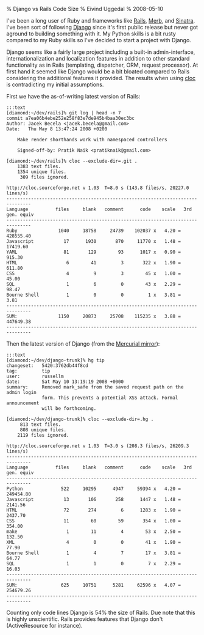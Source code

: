 % Django vs Rails Code Size
% Eivind Uggedal
% 2008-05-10

I've been a long user of Ruby and frameworks like [Rails][ra], [Merb][me],
and [Sinatra][si]. I've been sort of following [Django][dj] since it's
first public release but never got aground to building something with it. My
Python skills is a bit rusty compared to my Ruby skills so I've decided to
start a project with Django.

Django seems like a fairly large project including a built-in admin-interface,
internationalization and localization features in addition to other
standard functionality as in Rails (templating, dispatcher, ORM, request
processor). At first hand it seemed like Django would be a bit bloated
compared to Rails considering the additional features it provided. The results
when using [cloc][cl] is contradicting my initial assumptions.

First we have the as-of-writing latest version of Rails:

    :::text
    [diamond:~/dev/rails]% git log | head -n 7
    commit a7ea06b4ebe252e258f83e7de945b4baa30ec3bc
    Author: Jacek Becela <jacek.becela@gmail.com>
    Date:   Thu May 8 13:47:24 2008 +0200

        Make render shorthands work with namespaced controllers
            
        Signed-off-by: Pratik Naik <pratiknaik@gmail.com>

    [diamond:~/dev/rails]% cloc --exclude-dir=.git .
        1383 text files.
        1354 unique files.                                          
         309 files ignored.

    http://cloc.sourceforge.net v 1.03  T=8.0 s (143.8 files/s, 20227.0 lines/s)
    -------------------------------------------------------------------------------
    Language          files     blank   comment      code    scale   3rd gen. equiv
    -------------------------------------------------------------------------------
    Ruby               1040     18758     24739    102037 x   4.20 =      428555.40
    Javascript           17      1930       870     11770 x   1.48 =       17419.60
    YAML                 81       129        93      1017 x   0.90 =         915.30
    HTML                  6        41         3       322 x   1.90 =         611.80
    CSS                   4         9         3        45 x   1.00 =          45.00
    SQL                   1         6         0        43 x   2.29 =          98.47
    Bourne Shell          1         0         0         1 x   3.81 =           3.81
    -------------------------------------------------------------------------------
    SUM:               1150     20873     25708    115235 x   3.88 =      447649.38
    -------------------------------------------------------------------------------

Then the latest version of Django (from the [Mercurial mirror][mm]):

    :::text
    [diamond:~/dev/django-trunk]% hg tip
    changeset:   5420:3762db44f8cd
    tag:         tip
    user:        russellm
    date:        Sat May 10 13:19:19 2008 +0000
    summary:     Removed mark_safe from the saved request path on the admin login
                 form. This prevents a potential XSS attack. Formal announcement
                 will be forthcoming.

    [diamond:~/dev/django-trunk]% cloc --exclude-dir=.hg .
         813 text files.          
         808 unique files.                                          
        2119 files ignored.

    http://cloc.sourceforge.net v 1.03  T=3.0 s (208.3 files/s, 26209.3 lines/s)
    -------------------------------------------------------------------------------
    Language          files     blank   comment      code    scale   3rd gen. equiv
    -------------------------------------------------------------------------------
    Python              522     10295      4947     59394 x   4.20 =      249454.80
    Javascript           13       106       258      1447 x   1.48 =        2141.56
    HTML                 72       274         6      1283 x   1.90 =        2437.70
    CSS                  11        60        59       354 x   1.00 =         354.00
    make                  1        11         4        53 x   2.50 =         132.50
    XML                   4         0         0        41 x   1.90 =          77.90
    Bourne Shell          1         4         7        17 x   3.81 =          64.77
    SQL                   1         1         0         7 x   2.29 =          16.03
    -------------------------------------------------------------------------------
    SUM:                625     10751      5281     62596 x   4.07 =      254679.26
    -------------------------------------------------------------------------------

Counting only code lines Django is 54% the size of Rails. Due note that this
is highly unscientific. Rails provides features that Django don't
(ActiveResource for instance).

[ra]: http://rails.org
[me]: http://merbivore.com
[si]: http://sinatrarb.com
[dj]: http://djangoproject.com
[cl]: http://cloc.sourceforge.net
[mm]: http://hg.dpaste.com/django/
